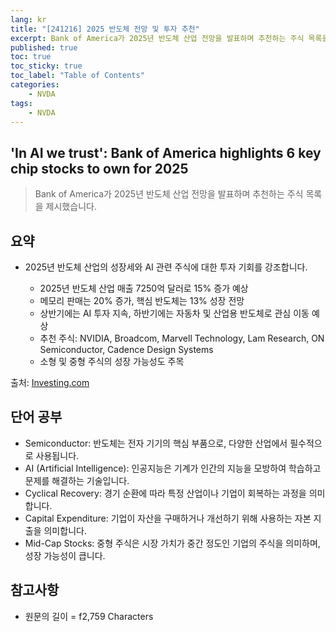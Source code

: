 ```yaml
---
lang: kr
title: "[241216] 2025 반도체 전망 및 투자 추천"
excerpt: Bank of America가 2025년 반도체 산업 전망을 발표하며 추천하는 주식 목록을 제시했습니다.
published: true
toc: true
toc_sticky: true
toc_label: "Table of Contents"
categories:
    - NVDA
tags:
    - NVDA
---
```


## 'In AI we trust': Bank of America highlights 6 key chip stocks to own for 2025

> Bank of America가 2025년 반도체 산업 전망을 발표하며 추천하는 주식 목록을 제시했습니다.

## 요약

- 2025년 반도체 산업의 성장세와 AI 관련 주식에 대한 투자 기회를 강조합니다.

  - 2025년 반도체 산업 매출 7250억 달러로 15% 증가 예상
  - 메모리 판매는 20% 증가, 핵심 반도체는 13% 성장 전망
  - 상반기에는 AI 투자 지속, 하반기에는 자동차 및 산업용 반도체로 관심 이동 예상
  - 추천 주식: NVIDIA, Broadcom, Marvell Technology, Lam Research, ON Semiconductor, Cadence Design Systems
  - 소형 및 중형 주식의 성장 가능성도 주목

출처: [Investing.com](https://www.investing.com/news/stock-market-news/in-ai-we-trust-bank-of-america-highlights-6-key-chip-stocks-to-own-for-2025-3774198)

## 단어 공부

- Semiconductor: 반도체는 전자 기기의 핵심 부품으로, 다양한 산업에서 필수적으로 사용됩니다.
- AI (Artificial Intelligence): 인공지능은 기계가 인간의 지능을 모방하여 학습하고 문제를 해결하는 기술입니다.
- Cyclical Recovery: 경기 순환에 따라 특정 산업이나 기업이 회복하는 과정을 의미합니다.
- Capital Expenditure: 기업이 자산을 구매하거나 개선하기 위해 사용하는 자본 지출을 의미합니다.
- Mid-Cap Stocks: 중형 주식은 시장 가치가 중간 정도인 기업의 주식을 의미하며, 성장 가능성이 큽니다.

## 참고사항


- 원문의 길이 = f2,759 Characters

